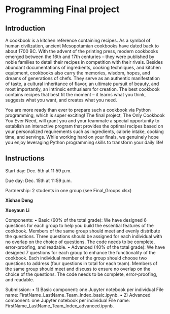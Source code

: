 # Programming Final project

## Introduction

A cookbook is a kitchen reference containing recipes. As a symbol of human civilization, ancient Mesopotamian cookbooks have dated back to about 1700 BC. With the advent of the printing press, modern cookbooks emerged between the 16th and 17th centuries – they were published by noble families to detail their recipes in competition with their rivals. Besides abundant documentations of ingredients, cooking techniques, and kitchen equipment, cookbooks also carry the memories, wisdom, hopes, and dreams of generations of chefs. They serve as an authentic manifestation of taste, a cultural inheritance of flavor, an ultimate pursuit of beauty, and most importantly, an intrinsic enthusiasm for creation. The best cookbook contains recipes that best fit the moment – it learns what you think, suggests what you want, and creates what you need. 

You are more ready than ever to prepare such a cookbook via Python programming, which is super exciting! The final project, The Only Cookbook You Ever Need, will grant you and your teammate a special opportunity to establish an interactive program that provides the optimal recipes based on your personalized requirements such as ingredients, calorie intake, cooking time, and servings. While working hard on your finals, we genuinely hope you enjoy leveraging Python programming skills to transform your daily life!

## Instructions

Start day: Dec. 5th at 11:59 p.m. 

Due day: Dec. 15th at 11:59 p.m.  

Partnership: 2 students in one group (see Final_Groups.xlsx)

**Xishan Deng** 

**Xueyaun Li**

Components:
•	Basic (60% of the total grade): We have designed 6 questions for each group to help you build the essential features of the cookbook. Members of the same group should meet and evenly distribute the questions. Three questions should be assigned for each individual with no overlap on the choice of questions. The code needs to be complete, error-proofing, and readable. 
•	Advanced (40% of the total grade): We have designed 7 questions for each group to enhance the functionality of the cookbook. Each individual member of the group should choose two questions to address (four questions in total for each team). Members of the same group should meet and discuss to ensure no overlap on the choice of the questions. The code needs to be complete, error-proofing, and readable. 

Submission:
•	1) Basic component: one Jupyter notebook per individual 
File name: FirstName_LastName_Team_Index_basic.ipynb.
•	2) Advanced component: one Jupyter notebook per individual
File name: FirstName_LastName_Team_Index_advanced.ipynb.

